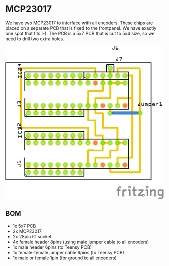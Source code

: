 # MCP23017

We have two MCP23017 to interface with all encoders. These chips are placed on a separate PCB that is fixed to the frontpanel. We have exactly one spot that fits :-). The PCB is a 5x7 PCB that is cut to 5x4 size, so we need to drill two extra holes.

![](MCP23017s-pcb.png)

## BOM
- 1x 5x7 PCB
- 2x MCP23017
- 2x 28pin IC socket
- 4x female header 8pins (using male jumper cable to all encoders)
- 1x male header 6pins (to Teensy PCB)
- 1x female-female jumper cable 6pins (to Teensy PCB)
- 1x male or female 1pin (for ground to all encoders)
